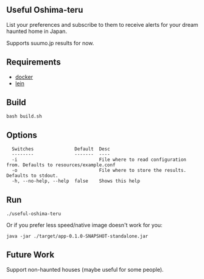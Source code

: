 ## Useful Oshima-teru

List your preferences and subscribe to them to receive alerts for your dream haunted home in Japan.

Supports suumo.jp results for now.

## Requirements

- [docker](https://docs.docker.com/engine/install)
- [lein](https://leiningen.org/#install)


## Build

```
bash build.sh
```

## Options

```
  Switches               Default  Desc
  --------               -------  ----
  -i                              File where to read configuration from. Defaults to resources/example.conf
  -o                              File where to store the results. Defaults to stdout.
  -h, --no-help, --help  false    Shows this help
```

## Run

```
./useful-oshima-teru
```

Or if you prefer less speed/native image doesn't work for you:

```
java -jar ./target/app-0.1.0-SNAPSHOT-standalone.jar
```

## Future Work
Support non-haunted houses (maybe useful for some people).
